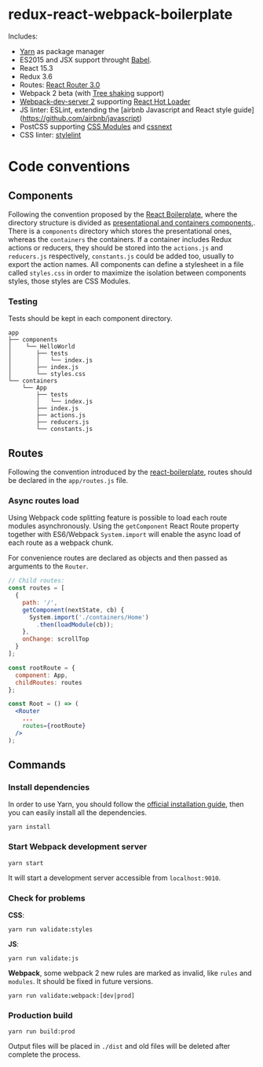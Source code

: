 redux-react-webpack-boilerplate
====

Includes:

- [Yarn](https://github.com/yarnpkg/yarn) as package manager
- ES2015 and JSX support throught [Babel](https://babeljs.io/).
- React 15.3
- Redux 3.6
- Routes: [React Router 3.0](https://github.com/ReactTraining/react-router)
- Webpack 2 beta (with [Tree shaking](https://blog.engineyard.com/2016/tree-shaking) support)
- [Webpack-dev-server 2](https://github.com/webpack/webpack-dev-server) supporting [React Hot Loader](https://github.com/gaearon/react-hot-loader)
- JS linter: ESLint, extending the [airbnb Javascript and React style guide]
(https://github.com/airbnb/javascript)
- PostCSS supporting [CSS Modules](https://github.com/css-modules/css-modules) and [cssnext](http://cssnext.io/)
- CSS linter: [stylelint](https://github.com/stylelint/stylelint)

# Code conventions

## Components

Following the convention proposed by the [React Boilerplate](https://github.com/mxstbr/react-boilerplate), where
the directory structure is divided as [ presentational and containers components](http://redux.js.org/docs/basics/UsageWithReact.html#presentational-and-container-components),. There is a `components` directory which stores the presentational ones, whereas the `containers` the containers. If a container includes Redux actions or reducers, they should be stored into the `actions.js` and `reducers.js` respectively, `constants.js` could be added too, usually to export the action names. All components can define a stylesheet in a file called `styles.css` in order to maximize the isolation between components styles, those styles are CSS Modules.

### Testing

Tests should be kept in each component directory.

```
app
├── components
│    └── HelloWorld
│       ├── tests
│       │   └── index.js
│       ├── index.js
│       └── styles.css
└── containers
    └── App
        ├── tests
        │   └── index.js
        ├── index.js
        ├── actions.js
        ├── reducers.js
        └── constants.js
```


## Routes

Following the convention introduced by the [react-boilerplate](https://github.com/mxstbr/react-boilerplate/blob/master/app/routes.js), routes should be declared in the `app/routes.js` file. 


### Async routes load

Using Webpack code splitting feature is possible to load each route modules asynchronously. Using the `getComponent` React Route property together with ES6/Webpack `System.import` will enable the async load of each route as a webpack chunk.

For convenience routes are declared as objects and then passed as arguments to the `Router`.

```jsx
// Child routes:
const routes = [
  {
    path: '/',
    getComponent(nextState, cb) {
      System.import('./containers/Home')
        .then(loadModule(cb));
    },
    onChange: scrollTop
  }
];

const rootRoute = {
  component: App,
  childRoutes: routes
};

const Root = () => (
  <Router
    ...
    routes={rootRoute}
  />
);
```

## Commands

### Install dependencies

In order to use Yarn, you should follow the [official installation guide](https://yarnpkg.com/en/docs/install), then you can easily install all the dependencies.


```
yarn install
```


### Start Webpack development server

```
yarn start
```

It will start a development server accessible from `localhost:9010`.

### Check for problems

**CSS**:

```
yarn run validate:styles
```

**JS**:

```
yarn run validate:js
```


**Webpack**, some webpack 2 new rules are marked as invalid, like `rules` and `modules`. It should be fixed in future versions.

```
yarn run validate:webpack:[dev|prod]
```

### Production build

```
yarn run build:prod
```

Output files will be placed in `./dist` and old files will be deleted after
complete the process.
